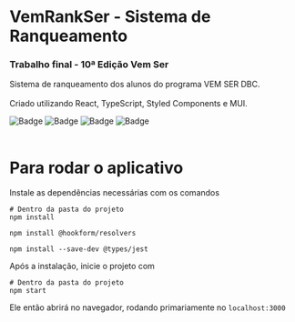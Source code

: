 # VemRankSer - Sistema de Ranqueamento
### Trabalho final - 10ª Edição Vem Ser
Sistema de ranqueamento dos alunos do programa VEM SER DBC.
<br>
<br>
Criado utilizando React, TypeScript, Styled Components e MUI.

![Badge](https://img.shields.io/badge/React-20232A?style=for-the-badge&logo=react&logoColor=61DAFB)
![Badge](https://img.shields.io/badge/TypeScript-007ACC?style=for-the-badge&logo=typescript&logoColor=white)
![Badge](https://img.shields.io/badge/styled--components-DB7093?style=for-the-badge&logo=styled-components&logoColor=white)
![Badge](https://img.shields.io/badge/Material--UI-0081CB?style=for-the-badge&logo=material-ui&logoColor=white)
<br>
<br>
# Para rodar o aplicativo

Instale as dependências necessárias com os comandos
```Shell
# Dentro da pasta do projeto
npm install

npm install @hookform/resolvers

npm install --save-dev @types/jest
```

Após a instalação, inicie o projeto com
```Shell
# Dentro da pasta do projeto
npm start
```

Ele então abrirá no navegador, rodando primariamente no ``localhost:3000``
